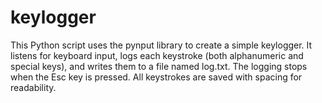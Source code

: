 # keylogger
This Python script uses the pynput library to create a simple keylogger. It listens for keyboard input, logs each keystroke (both alphanumeric and special keys), and writes them to a file named log.txt. The logging stops when the Esc key is pressed. All keystrokes are saved with spacing for readability.
